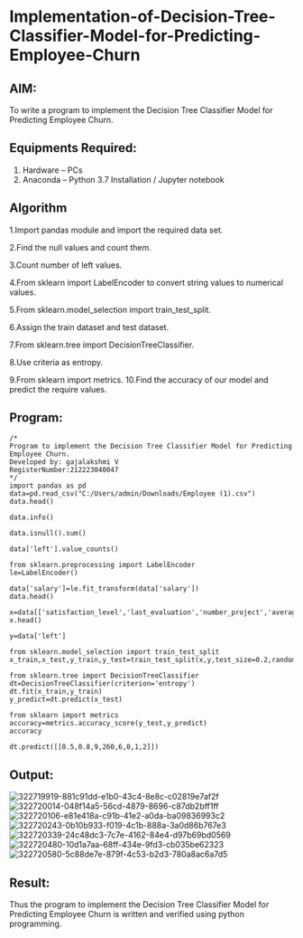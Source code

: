 # Implementation-of-Decision-Tree-Classifier-Model-for-Predicting-Employee-Churn

## AIM:
To write a program to implement the Decision Tree Classifier Model for Predicting Employee Churn.

## Equipments Required:
1. Hardware – PCs
2. Anaconda – Python 3.7 Installation / Jupyter notebook

## Algorithm
1.Import pandas module and import the required data set.

2.Find the null values and count them.

3.Count number of left values.

4.From sklearn import LabelEncoder to convert string values to numerical values.

5.From sklearn.model_selection import train_test_split.

6.Assign the train dataset and test dataset.

7.From sklearn.tree import DecisionTreeClassifier.

8.Use criteria as entropy.

9.From sklearn import metrics. 10.Find the accuracy of our model and predict the require values.

 

## Program:
```
/*
Program to implement the Decision Tree Classifier Model for Predicting Employee Churn.
Developed by: gajalakshmi V
RegisterNumber:212223040047  
*/
import pandas as pd
data=pd.read_csv("C:/Users/admin/Downloads/Employee (1).csv")
data.head()

data.info()

data.isnull().sum()

data['left'].value_counts()

from sklearn.preprocessing import LabelEncoder
le=LabelEncoder()

data['salary']=le.fit_transform(data['salary'])
data.head()

x=data[['satisfaction_level','last_evaluation','number_project','average_montly_hours','time_spend_company','Work_accident','promotion_last_5years','salary']]
x.head()

y=data['left']

from sklearn.model_selection import train_test_split
x_train,x_test,y_train,y_test=train_test_split(x,y,test_size=0.2,random_state=100)

from sklearn.tree import DecisionTreeClassifier
dt=DecisionTreeClassifier(criterion='entropy')
dt.fit(x_train,y_train)
y_predict=dt.predict(x_test)

from sklearn import metrics
accuracy=metrics.accuracy_score(y_test,y_predict)
accuracy

dt.predict([[0.5,0.8,9,260,6,0,1,2]])
```


## Output:
![322719919-881c91dd-e1b0-43c4-8e8c-c02819e7af2f](https://github.com/Gajalakshmivelmurugan/Implementation-of-Decision-Tree-Classifier-Model-for-Predicting-Employee-Churn/assets/144871940/f5a809b7-d3d8-43a0-bf52-8adf210bfb67)
![322720014-048f14a5-56cd-4879-8696-c87db2bff1ff](https://github.com/Gajalakshmivelmurugan/Implementation-of-Decision-Tree-Classifier-Model-for-Predicting-Employee-Churn/assets/144871940/218905e6-7618-4521-86df-4dfed8fa65ad)
![322720106-e81e418a-c91b-41e2-a0da-ba09836993c2](https://github.com/Gajalakshmivelmurugan/Implementation-of-Decision-Tree-Classifier-Model-for-Predicting-Employee-Churn/assets/144871940/8057ad97-2c3a-4e71-bf87-0d752282c59a)
![322720243-0b10b933-f019-4c1b-888a-3a0d86b767e3](https://github.com/Gajalakshmivelmurugan/Implementation-of-Decision-Tree-Classifier-Model-for-Predicting-Employee-Churn/assets/144871940/edc20296-1d74-4007-9f0b-260b6925bd18)
![322720339-24c48dc3-7c7e-4162-84e4-d97b69bd0569](https://github.com/Gajalakshmivelmurugan/Implementation-of-Decision-Tree-Classifier-Model-for-Predicting-Employee-Churn/assets/144871940/a12c2493-2dd3-43e9-b755-39f1df42aeb9)
![322720480-10d1a7aa-68ff-434e-9fd3-cb035be62323](https://github.com/Gajalakshmivelmurugan/Implementation-of-Decision-Tree-Classifier-Model-for-Predicting-Employee-Churn/assets/144871940/b5f60326-e787-4b32-ba2c-ab2382994c9e)
![322720580-5c88de7e-879f-4c53-b2d3-780a8ac6a7d5](https://github.com/Gajalakshmivelmurugan/Implementation-of-Decision-Tree-Classifier-Model-for-Predicting-Employee-Churn/assets/144871940/13a6f482-87f3-43ea-aa49-521709863a99)



## Result:
Thus the program to implement the  Decision Tree Classifier Model for Predicting Employee Churn is written and verified using python programming.
